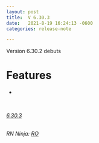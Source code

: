 ```yaml
---
layout: post
title:  V 6.30.3
date:   2021-8-19 16:24:13 -0600
categories: release-note

---
```

Version 6.30.2 debuts 

# Features

- 
    

<br/>

*[6.30.3](https://github.com/streetparking/my-streetparking/releases/tag/v6.30.3)*
<br/>
<br/>


_RN Ninja: [RO](https://github.com/robyanna)_
 
 
 